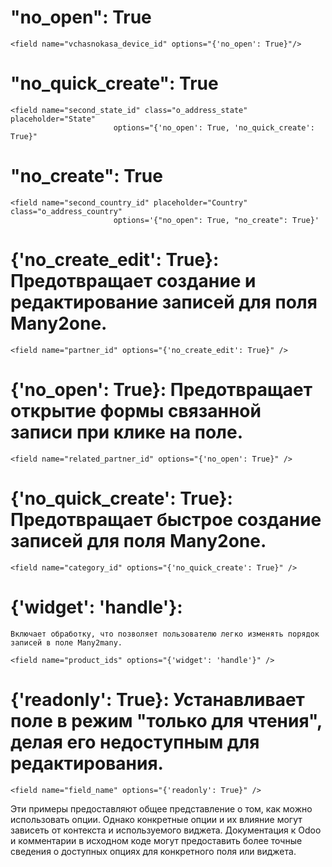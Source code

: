 "no_open": True
=================================

    <field name="vchasnokasa_device_id" options="{'no_open': True}"/>

"no_quick_create": True
=================================

	<field name="second_state_id" class="o_address_state" placeholder="State"
						   options="{'no_open': True, 'no_quick_create': True}"

"no_create": True
=================================

    <field name="second_country_id" placeholder="Country" class="o_address_country"
						   options='{"no_open": True, "no_create": True}'

{'no_create_edit': True}: Предотвращает создание и редактирование записей для поля Many2one.
=================================

    <field name="partner_id" options="{'no_create_edit': True}" />

{'no_open': True}: Предотвращает открытие формы связанной записи при клике на поле.
=================================

    <field name="related_partner_id" options="{'no_open': True}" />

{'no_quick_create': True}: Предотвращает быстрое создание записей для поля Many2one.
=================================

    <field name="category_id" options="{'no_quick_create': True}" />

{'widget': 'handle'}:
=================================

    Включает обработку, что позволяет пользователю легко изменять порядок записей в поле Many2many.

    <field name="product_ids" options="{'widget': 'handle'}" />

{'readonly': True}: Устанавливает поле в режим "только для чтения", делая его недоступным для редактирования.
=================================

    <field name="field_name" options="{'readonly': True}" />

Эти примеры предоставляют общее представление о том, как можно использовать опции. Однако конкретные опции и их влияние
могут зависеть от контекста и используемого виджета. Документация к Odoo и комментарии в исходном коде могут
предоставить более точные сведения о доступных опциях для конкретного поля или виджета.
